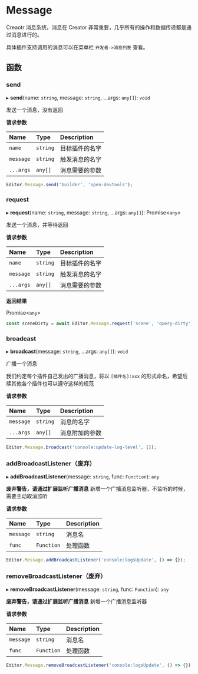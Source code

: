 # Message

Creaotr 消息系统，消息在 Creator 非常重要，几乎所有的操作和数据传递都是通过消息进行的。

具体插件支持调用的消息可以在菜单栏 `开发者->消息列表` 查看。

## 函数

### send

▸ **send**(name: `string`, message: `string`, ...args: `any[]`): `void`

发送一个消息，没有返回

**请求参数**

| Name      | Type              | Description    |
| :-------- | :---------------- | :------------- |
| `name`    | `string`          | 目标插件的名字  |
| `message` | `string`          | 触发消息的名字  |
| `...args` | `any[]`           | 消息需要的参数  |

```typescript
Editor.Message.send('builder', 'open-devtools');
```

### request

▸ **request**(name: `string`, message: `string`, ...args: `any[]`): Promise<`any`>

发送一个消息，并等待返回

**请求参数**

| Name      | Type                | Description    |
| :-------- | :------------------ | :------------- |
| `name`    | `string`            | 目标插件的名字  |
| `message` | `string`            | 触发消息的名字  |
| `...args` | `any[]`               | 消息需要的参数  |

**返回结果**

Promise<`any`>

```typescript
const sceneDirty = await Editor.Message.request('scene', 'query-dirty');  // false
```

### broadcast

▸ **broadcast**(message: `string`, ...args: `any[]`): `void`

广播一个消息

我们约定每个插件自己发出的广播消息，将以 `[插件名]:xxx` 的形式命名，希望后续其他各个插件也可以遵守这样的规范

**请求参数**

| Name      | Type     | Description    |
| :-------- | :------- | :------------- |
| `message` | `string` | 消息的名字     |
| `...args` | `any[]`  | 消息附加的参数 |

```typescript
Editor.Message.broadcast('console:update-log-level', []);
```

### addBroadcastListener（废弃）

▸ **addBroadcastListener**(message: `string`, func: `Function`): `any`

**废弃警告，请通过扩展监听广播消息**
新增一个广播消息监听器，不监听的时候，需要主动取消监听

**请求参数**

| Name      | Type       | Description |
| :-------- | :--------- | :---------- |
| `message` | `string`   | 消息名      |
| `func`    | `Function` | 处理函数    |

```typescript
Editor.Message.addBroadcastListener('console:logsUpdate', () => {});
```

### removeBroadcastListener（废弃）

▸ **removeBroadcastListener**(message: `string`, func: `Function`): `any`

**废弃警告，请通过扩展监听广播消息**
新增一个广播消息监听器

**请求参数**

| Name      | Type       | Description |
| :-------- | :--------- | :---------- |
| `message` | `string`   | 消息名      |
| `func`    | `Function` | 处理函数    |

```typescript
Editor.Message.removeBroadcastListener('console:logsUpdate', () => {});
```
